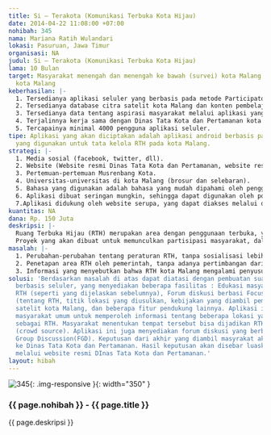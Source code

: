 ```yaml
---
title: Si – Terakota (Komunikasi Terbuka Kota Hijau)
date: 2014-04-22 11:08:00 +07:00
nohibah: 345
nama: Mariana Ratih Wulandari
lokasi: Pasuruan, Jawa Timur
organisasi: NA
judul: Si – Terakota (Komunikasi Terbuka Kota Hijau)
lama: 10 Bulan
target: Masyarakat menengah dan menengah ke bawah (survei) kota Malang dan pemerintah
  kota Malang
keberhasilan: |-
  1. Tersedianya aplikasi seluler yang berbasis pada metode Participatory Rural Appraisa(PRA).
  2. Tersedianya database citra satelit kota Malang dan konten pembelajaran tentang konservasi RTH.
  3. Tersedianya data tentang aspirasi masyarakat melalui aplikasi yang digunakan, terkait dengan tata kelolah RTH kota.
  4. Terjalinnya kerja sama dengan Dinas Tata Kota dan Pertamanan kota Malang.
  5. Tercapainya minimal 4000 pengguna aplikasi seluler.
tipe: Aplikasi yang akan diciptakan adalah aplikasi android berbasis pada data GIS,
  yang digunakan untuk tata kelola RTH pada kota Malang.
strategi: |-
  1. Media sosial (facebook, twitter, dll).
  2. Website (Website resmi Dinas Tata Kota dan Pertamanan, website resmi kota Malang).
  3. Pertemuan-pertemuan Musrenbang Kota.
  4. Universitas-universitas di kota Malang (brosur dan selebaran).
  5. Bahasa yang digunakan adalah bahasa yang mudah dipahami oleh pengguna. Untuk memudahkan juga digunakan simbol yang biasa digunakan pengguna.
  6. Aplikasi dibuat seringan mungkin, sehingga dapat digunakan oleh ponsel android low-entry.
  7.Aplikasi didukung oleh website serupa, yang dapat diakses melalui dekstop.
kuantitas: NA
dana: Rp. 150 Juta
deskripsi: |-
  Ruang Terbuka Hijau (RTH) merupakan area dengan penggunaan terbuka, yang diperuntukan sebagai tempat tumbuh tanaman, baik tumbuh secara alami, atau pun yang ditanam secara sengaja. RTH seharusnya menjadi tanggung jawab bersama, baik pemerintah maupun masyarakat, namun dalam pelaksanaannya di kota Malang, RTH adalah tanggung jawab pemerintah sepenuhnya.
  Proyek yang akan dibuat untuk memunculkan partisipasi masyarakat, dalam menentukan dan menjaga Ruang Terbuka Hijau (RTH) di kota Malang. Proyek ini merencanakan suatu aplikasi seluler yang berbasis pada metode Participatory Rural Appraisa(PRA), yang dapat menjadi sarana kerjasama antara pemerintah dan masyarakat dalam menjadikan RTH sebagai prioritas dibanding pembangunan infrastruktur lain. Aplikasi yang dibuat juga akan memberikan edukasi pada masyarakat tentang RTH (kriteria, area yang memungkinkan, cara mempertahankan, pasal terkait RTH, dampak positif RTH, serta dampak negatif terhadap penyusutan RTH).
masalah: |-
  1. Perubahan-perubahan tentang peraturan RTH, tanpa sosialisasi lebih lanjut pada masyarakat.
  2. Penetapan area RTH oleh pemerintah, tanpa adanya pertimbangan dari masyarakat.
  3. Informasi yang menyebutkan bahwa RTH kota Malang mengalami penyusutan hingga 4% dari luas wilayahnya (http://www.tempo.co/), sedangkan dalam PP No. 63/2002, RTH minimal 10% dari luas wilayah.
solusi: 'Berdasarkan masalah di atas dapat diatasi dengan pembuatan suatu aplikasi
  berbasis seluler, yang menyediakan beberapa fasilitas : Edukasi masyarakat tentang
  RTH (seperti yang dijelaskan sebelumnya), Forum diskusi berbasi Focus Group Discussion(FGD),
  (tentang RTH, titik lokasi yang diusulkan, kebijakan yang diambil pemerintah), citra
  satelit kota Malang, dan beberapa fitur pendukung lainnya. Aplikasi ini memungkinkan
  masyarakat umum untuk memperoleh informasi tentang beberapa lokasi yang berpotensi
  sebagai RTH. Masyarakat menentukan tempat tersebut bisa dijadikan RTH atau tidak
  (crowd source). Aplikasi ini juga menyediakan forum diskusi yang berbasis pada Focus
  Group Discussion(FGD). Keputusan dari akhir yang diambil masyrakat akan diajukan
  ke Dinas Tata Kota dan Pertamanan. Hasil keputusan akan disebar luaskan ke masyarakat,
  melalui website resmi DInas Tata Kota dan Pertamanan.'
layout: hibah
---
```


![345](/static/img/hibahcms/345.png){: .img-responsive }{: width="350" }

### {{ page.nohibah }} - {{ page.title }}

{{ page.deskripsi }}
